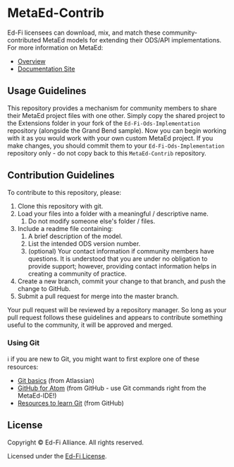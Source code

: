 # MetaEd-Contrib

Ed-Fi licensees can download, mix, and match these community-contributed MetaEd models for extending their ODS/API implementations. For more information on MetaEd:

* [Overview](https://techdocs.ed-fi.org/display/ETKB/MetaEd+IDE)
* [Documentation Site](https://techdocs.ed-fi.org/display/ETKB/MetaEd+IDE)

## Usage Guidelines

This repository provides a mechanism for community members to share their MetaEd project files with one other. Simply copy the shared project to the Extensions folder in your fork of the `Ed-Fi-Ods-Implementation` repository (alongside the Grand Bend sample). Now you can begin working with it as you would work with your own custom MetaEd project. If you make changes, you should commit them to your `Ed-Fi-Ods-Implementation` repository only - do not copy back to this `MetaEd-Contrib` repository.

## Contribution Guidelines

To contribute to this repository, please:

1. Clone this repository with git.
1. Load your files into a folder with a meaningful / descriptive name.
    1. Do not modify someone else's folder / files.
1. Include a readme file containing:
    1. A brief description of the model.
    1. List the intended ODS version number.
    1. (optional) Your contact information if community members have questions. It is understood that you are under no obligation to provide support; however, providing contact information helps in creating a community of practice.
1. Create a new branch, commit your change to that branch, and push the change to GitHub.
1. Submit a pull request for merge into the master branch.

Your pull request will be reviewed by a repository manager. So long as your pull request follows these guidelines and appears to contribute something useful to the community, it will be approved and merged.

### Using Git

:information_source: if you are new to Git, you might want to first explore one of these resources:

* [Git basics](https://www.atlassian.com/git) (from Atlassian)
* [GitHub for Atom](https://github.atom.io/) (from GitHub - use Git commands right from the MetaEd-IDE!)
* [Resources to learn Git](https://try.github.io/) (from GitHub)

## License
Copyright &copy; Ed-Fi Alliance. All rights reserved.

Licensed under the [Ed-Fi License](https://www.ed-fi.org/getting-started/license-ed-fi-technology/).
